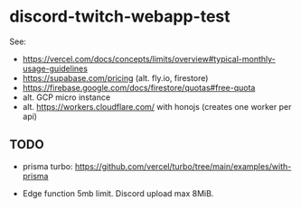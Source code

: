 # discord-twitch-webapp-test


See:

- https://vercel.com/docs/concepts/limits/overview#typical-monthly-usage-guidelines
- https://supabase.com/pricing (alt. fly.io, firestore)
- https://firebase.google.com/docs/firestore/quotas#free-quota
- alt. GCP micro instance
- alt. https://workers.cloudflare.com/ with honojs (creates one worker per api)

## TODO

- prisma turbo: https://github.com/vercel/turbo/tree/main/examples/with-prisma

- Edge function 5mb limit. Discord upload max 8MiB.



